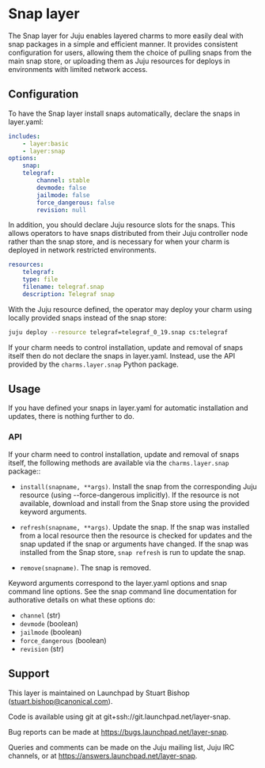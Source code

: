 # Snap layer

The Snap layer for Juju enables layered charms to more easily deal with
snap packages in a simple and efficient manner. It provides consistent
configuration for users, allowing them the choice of pulling snaps
from the main snap store, or uploading them as Juju resources for deploys
in environments with limited network access.

## Configuration

To have the Snap layer install snaps automatically, declare the snaps in
layer.yaml:

```yaml
includes:
    - layer:basic
    - layer:snap
options:
    snap:
    telegraf:
        channel: stable
        devmode: false
        jailmode: false
        force_dangerous: false
        revision: null
```

In addition, you should declare Juju resource slots for the snaps. This
allows operators to have snaps distributed from their Juju controller
node rather than the snap store, and is necessary for when your charm
is deployed in network restricted environments.

```yaml
resources:
    telegraf:
    type: file
    filename: telegraf.snap
    description: Telegraf snap
```

With the Juju resource defined, the operator may deploy your charm
using locally provided snaps instead of the snap store:

```sh
juju deploy --resource telegraf=telegraf_0_19.snap cs:telegraf
```

If your charm needs to control installation, update and removal of
snaps itself then do not declare the snaps in layer.yaml. Instead, use
the API provided by the `charms.layer.snap` Python package.
            

## Usage

If you have defined your snaps in layer.yaml for automatic installation
and updates, there is nothing further to do.


### API
  
If your charm need to control installation, update and removal of snaps
itself, the following methods are available via the `charms.layer.snap`
package::

* `install(snapname, **args)`. Install the snap from the corresponding Juju
  resource (using --force-dangerous implicitly). If the resource is not
  available, download and install from the Snap store using the provided
  keyword arguments.

* `refresh(snapname, **args)`. Update the snap. If the snap was installed
  from a local resource then the resource is checked for updates and the
  snap updated if the snap or arguments have changed. If the snap was
  installed from the Snap store, `snap refresh` is run to update the snap.

* `remove(snapname)`. The snap is removed.

Keyword arguments correspond to the layer.yaml options and snap command line
options. See the snap command line documentation for authorative details on
what these options do:

* `channel` (str)
* `devmode` (boolean)
* `jailmode` (boolean)
* `force_dangerous` (boolean)
* `revision` (str)


## Support

This layer is maintained on Launchpad by
Stuart Bishop (stuart.bishop@canonical.com).

Code is available using git at git+ssh://git.launchpad.net/layer-snap.

Bug reports can be made at https://bugs.launchpad.net/layer-snap.

Queries and comments can be made on the Juju mailing list, Juju IRC
channels, or at https://answers.launchpad.net/layer-snap.
